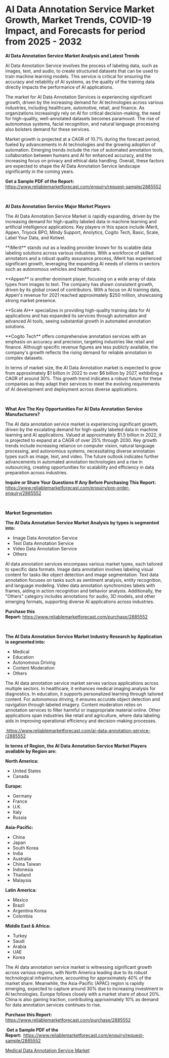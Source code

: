 <p><h1>AI Data Annotation Service Market Growth, Market Trends, COVID-19 Impact, and Forecasts for period from 2025 - 2032</h1></p><p><strong>AI Data Annotation Service Market Analysis and Latest Trends</strong></p>
<p><p>AI Data Annotation Service involves the process of labeling data, such as images, text, and audio, to create structured datasets that can be used to train machine learning models. This service is critical for ensuring the accuracy and reliability of AI systems, as the quality of the training data directly impacts the performance of AI applications.</p><p>The market for AI Data Annotation Services is experiencing significant growth, driven by the increasing demand for AI technologies across various industries, including healthcare, automotive, retail, and finance. As organizations increasingly rely on AI for critical decision-making, the need for high-quality, well-annotated datasets becomes paramount. The rise of autonomous systems, facial recognition, and natural language processing also bolsters demand for these services.</p><p>Market growth is projected at a CAGR of 10.7% during the forecast period, fueled by advancements in AI technologies and the growing adoption of automation. Emerging trends include the rise of automated annotation tools, collaboration between humans and AI for enhanced accuracy, and the increasing focus on privacy and ethical data handling. Overall, these factors are expected to shape the AI Data Annotation Service landscape significantly in the coming years.</p></p>
<p><strong>Get a Sample PDF of the Report:&nbsp;</strong> <a href="https://www.reliablemarketforecast.com/enquiry/request-sample/2885552?utm_campaign=3525&utm_medium=2&utm_source=Github&utm_content=ia&utm_term=13032025&utm_id=ai-data-annotation-service">https://www.reliablemarketforecast.com/enquiry/request-sample/2885552</a></p>
<p>&nbsp;</p>
<p><strong>AI Data Annotation Service Major Market Players</strong></p>
<p><p>The AI Data Annotation Service Market is rapidly expanding, driven by the increasing demand for high-quality labeled data in machine learning and artificial intelligence applications. Key players in this space include iMerit, Appen, Triyock BPO, Mindy Support, Anolytics, Cogito Tech, Basic, Scale, Label Your Data, and Kotwel.</p><p>**iMerit** stands out as a leading provider known for its scalable data labeling solutions across various industries. With a workforce of skilled annotators and a robust quality assurance process, iMerit has experienced significant growth, leveraging the expanding AI needs of clients in sectors such as autonomous vehicles and healthcare.</p><p>**Appen** is another dominant player, focusing on a wide array of data types from images to text. The company has shown consistent growth, driven by its global crowd of contributors. With a focus on AI training data, Appen's revenue for 2021 reached approximately $250 million, showcasing strong market presence.</p><p>**Scale AI** specializes in providing high-quality training data for AI applications and has expanded its services through automation and advanced AI tools, seeing substantial growth in automated annotation solutions.</p><p>**Cogito Tech** offers comprehensive annotation services with an emphasis on accuracy and precision, targeting industries like retail and finance. Although specific revenue figures are less publicly available, the company's growth reflects the rising demand for reliable annotation in complex datasets.</p><p>In terms of market size, the AI Data Annotation market is expected to grow from approximately $1 billion in 2022 to over $6 billion by 2027, exhibiting a CAGR of around 30%. This growth trend indicates a robust future for these companies as they adapt their services to meet the evolving requirements of AI development and deployment across diverse applications.</p></p>
<p>&nbsp;</p>
<p><strong>What Are The Key Opportunities For AI Data Annotation Service Manufacturers?</strong></p>
<p><p>The AI data annotation service market is experiencing significant growth, driven by the escalating demand for high-quality labeled data in machine learning and AI applications. Valued at approximately $1.5 billion in 2022, it is projected to expand at a CAGR of over 25% through 2030. Key growth trends include increasing reliance on computer vision, natural language processing, and autonomous systems, necessitating diverse annotation types such as image, text, and video. The future outlook indicates further advancements in automated annotation technologies and a rise in outsourcing, creating opportunities for scalability and efficiency in data preparation across industries.</p></p>
<p><strong>Inquire or Share Your Questions If Any Before Purchasing This Report:</strong> <a href="https://www.reliablemarketforecast.com/enquiry/pre-order-enquiry/2885552?utm_campaign=3525&utm_medium=2&utm_source=Github&utm_content=ia&utm_term=13032025&utm_id=ai-data-annotation-service">https://www.reliablemarketforecast.com/enquiry/pre-order-enquiry/2885552</a></p>
<p>&nbsp;</p>
<p><strong>Market Segmentation</strong></p>
<p><strong>The AI Data Annotation Service Market Analysis by types is segmented into:</strong></p>
<p><ul><li>Image Data Annotation Service</li><li>Text Data Annotation Service</li><li>Video Data Annotation Service</li><li>Others</li></ul></p>
<p><p>AI data annotation services encompass various market types, each tailored to specific data formats. Image data annotation involves labeling visual content for tasks like object detection and image segmentation. Text data annotation focuses on tasks such as sentiment analysis, entity recognition, and language modeling. Video data annotation synchronizes labels with frames, aiding in action recognition and behavior analysis. Additionally, the "Others" category includes annotations for audio, 3D models, and other emerging formats, supporting diverse AI applications across industries.</p></p>
<p><strong>Purchase this Report:&nbsp;</strong><a href="https://www.reliablemarketforecast.com/purchase/2885552?utm_campaign=3525&utm_medium=2&utm_source=Github&utm_content=ia&utm_term=13032025&utm_id=ai-data-annotation-service">https://www.reliablemarketforecast.com/purchase/2885552</a></p>
<p>&nbsp;</p>
<p><strong>The AI Data Annotation Service Market Industry Research by Application is segmented into:</strong></p>
<p><ul><li>Medical</li><li>Education</li><li>Autonomous Driving</li><li>Content Moderation</li><li>Others</li></ul></p>
<p><p>The AI data annotation service market serves various applications across multiple sectors. In healthcare, it enhances medical imaging analysis for diagnostics. In education, it supports personalized learning through tailored content. For autonomous driving, it ensures accurate object detection and navigation through labeled imagery. Content moderation relies on annotation services to filter harmful or inappropriate material online. Other applications span industries like retail and agriculture, where data labeling aids in improving operational efficiency and decision-making processes.</p></p>
<p><a href="https://www.reliablemarketforecast.com/ai-data-annotation-service-r2885552?utm_campaign=3525&utm_medium=2&utm_source=Github&utm_content=ia&utm_term=13032025&utm_id=ai-data-annotation-service">&nbsp;https://www.reliablemarketforecast.com/ai-data-annotation-service-r2885552</a></p>
<p><strong>In terms of Region, the AI Data Annotation Service Market Players available by Region are:</strong></p>
<p>
    <p> <strong> North America: </strong>
        <ul>
            <li>United States</li>
            <li>Canada</li>
        </ul>
        </p> 
    <p> <strong> Europe: </strong>
        <ul>
            <li>Germany</li>
            <li>France</li>
            <li>U.K.</li>
            <li>Italy</li>
            <li>Russia</li>
        </ul>
        </p> 
    <p> <strong> Asia-Pacific: </strong>
        <ul>
            <li>China</li>
            <li>Japan</li>
            <li>South Korea</li>
            <li>India</li>
            <li>Australia</li>
            <li>China Taiwan</li>
            <li>Indonesia</li>
            <li>Thailand</li>
            <li>Malaysia</li>
        </ul>
        </p> 
    <p> <strong> Latin America: </strong>
        <ul>
            <li>Mexico</li>
            <li>Brazil</li>
            <li>Argentina Korea</li>
            <li>Colombia</li>
        </ul>
        </p> 
    <p> <strong> Middle East & Africa: </strong>
        <ul>
            <li>Turkey</li>
            <li>Saudi</li>
            <li>Arabia</li>
            <li>UAE</li>
            <li>Korea</li>
        </ul>
    </p>
    </p>
<p><p>The AI data annotation service market is witnessing significant growth across various regions, with North America leading due to its robust technological infrastructure, accounting for approximately 40% of the market share. Meanwhile, the Asia-Pacific (APAC) region is rapidly emerging, expected to capture around 30% due to increasing investment in AI technologies. Europe follows closely with a market share of about 20%. China is also gaining traction, contributing approximately 10% as demand for data annotation services continues to rise.</p></p>
<p><strong>Purchase this Report: </strong><a href="https://www.reliablemarketforecast.com/purchase/2885552?utm_campaign=3525&utm_medium=2&utm_source=Github&utm_content=ia&utm_term=13032025&utm_id=ai-data-annotation-service">https://www.reliablemarketforecast.com/purchase/2885552</a></p>
<p>&nbsp;<strong>Get a Sample PDF of the Report:&nbsp;&nbsp;</strong><a href="https://www.reliablemarketforecast.com/enquiry/request-sample/2885552?utm_campaign=3525&utm_medium=2&utm_source=Github&utm_content=ia&utm_term=13032025&utm_id=ai-data-annotation-service">https://www.reliablemarketforecast.com/enquiry/request-sample/2885552</a></p>
<p><strong></strong></p>
<p><p><a href="https://github.com/anggigpps/Market-Research-Report-List-1/blob/main/medical-data-annotation-service-market.md?utm_campaign=3525&utm_medium=2&utm_source=Github&utm_content=ia&utm_term=13032025&utm_id=ai-data-annotation-service">Medical Data Annotation Service Market</a></p></p>